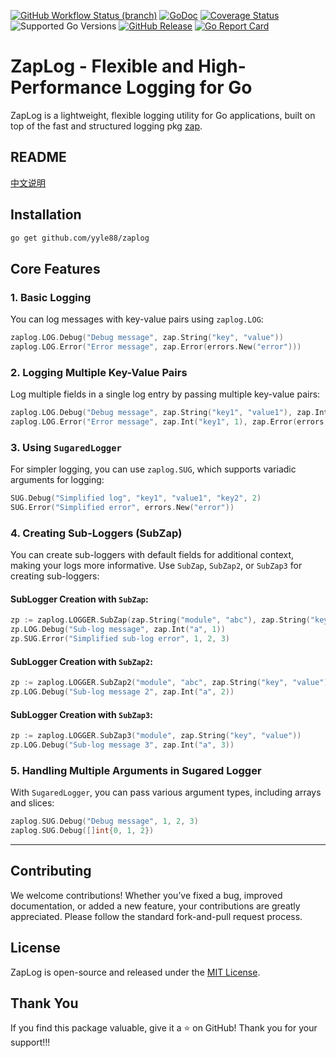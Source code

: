 [![GitHub Workflow Status (branch)](https://img.shields.io/github/actions/workflow/status/yyle88/zaplog/release.yml?branch=main&label=BUILD)](https://github.com/yyle88/zaplog/actions/workflows/release.yml?query=branch%3Amain)
[![GoDoc](https://pkg.go.dev/badge/github.com/yyle88/zaplog)](https://pkg.go.dev/github.com/yyle88/zaplog)
[![Coverage Status](https://img.shields.io/coveralls/github/yyle88/zaplog/master.svg)](https://coveralls.io/github/yyle88/zaplog?branch=main)
![Supported Go Versions](https://img.shields.io/badge/Go-1.22%2C%201.23-lightgrey.svg)
[![GitHub Release](https://img.shields.io/github/release/yyle88/zaplog.svg)](https://github.com/yyle88/zaplog/releases)
[![Go Report Card](https://goreportcard.com/badge/github.com/yyle88/zaplog)](https://goreportcard.com/report/github.com/yyle88/zaplog)

# ZapLog - Flexible and High-Performance Logging for Go

ZapLog is a lightweight, flexible logging utility for Go applications, built on top of the fast and structured logging pkg [zap](https://github.com/uber-go/zap). 

## README
[中文说明](README.zh.md)

## Installation

```bash
go get github.com/yyle88/zaplog
```

## Core Features

### 1. **Basic Logging**

You can log messages with key-value pairs using `zaplog.LOG`:

```go
zaplog.LOG.Debug("Debug message", zap.String("key", "value"))
zaplog.LOG.Error("Error message", zap.Error(errors.New("error")))
```

### 2. **Logging Multiple Key-Value Pairs**

Log multiple fields in a single log entry by passing multiple key-value pairs:

```go
zaplog.LOG.Debug("Debug message", zap.String("key1", "value1"), zap.Int("key2", 2))
zaplog.LOG.Error("Error message", zap.Int("key1", 1), zap.Error(errors.New("error")))
```

### 3. **Using `SugaredLogger`**

For simpler logging, you can use `zaplog.SUG`, which supports variadic arguments for logging:

```go
SUG.Debug("Simplified log", "key1", "value1", "key2", 2)
SUG.Error("Simplified error", errors.New("error"))
```

### 4. **Creating Sub-Loggers (SubZap)**

You can create sub-loggers with default fields for additional context, making your logs more informative. Use `SubZap`, `SubZap2`, or `SubZap3` for creating sub-loggers:

#### SubLogger Creation with `SubZap`:

```go
zp := zaplog.LOGGER.SubZap(zap.String("module", "abc"), zap.String("key", "value"))
zp.LOG.Debug("Sub-log message", zap.Int("a", 1))
zp.SUG.Error("Simplified sub-log error", 1, 2, 3)
```

#### SubLogger Creation with `SubZap2`:

```go
zp := zaplog.LOGGER.SubZap2("module", "abc", zap.String("key", "value"))
zp.LOG.Debug("Sub-log message 2", zap.Int("a", 2))
```

#### SubLogger Creation with `SubZap3`:

```go
zp := zaplog.LOGGER.SubZap3("module", zap.String("key", "value"))
zp.LOG.Debug("Sub-log message 3", zap.Int("a", 3))
```

### 5. **Handling Multiple Arguments in Sugared Logger**

With `SugaredLogger`, you can pass various argument types, including arrays and slices:

```go
zaplog.SUG.Debug("Debug message", 1, 2, 3)
zaplog.SUG.Debug([]int{0, 1, 2})
```

---

## Contributing

We welcome contributions! Whether you’ve fixed a bug, improved documentation, or added a new feature, your contributions are greatly appreciated. Please follow the standard fork-and-pull request process.

## License

ZapLog is open-source and released under the [MIT License](LICENSE).

## Thank You

If you find this package valuable, give it a ⭐ on GitHub! Thank you for your support!!!

